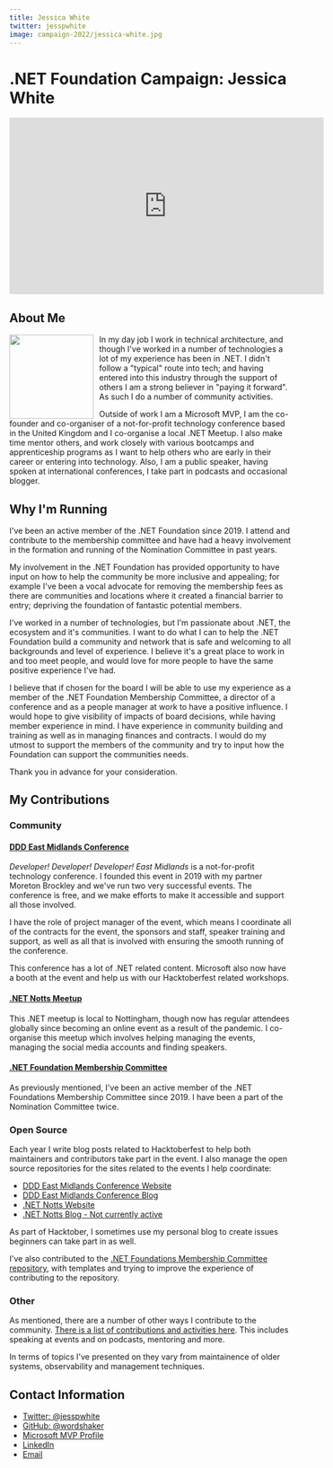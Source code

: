 ```yaml
---
title: Jessica White
twitter: jesspwhite
image: campaign-2022/jessica-white.jpg
---
```


# .NET Foundation Campaign: Jessica White

<iframe width="560" height="315" src="https://www.youtube.com/embed/Dt118QOFkGo" title="YouTube video player" frameborder="0" allow="accelerometer; autoplay; clipboard-write; encrypted-media; gyroscope; picture-in-picture" allowfullscreen></iframe>

## About Me

<img align="left" style="margin-right: 10px;" width="150" src="/about/election/campaign-2022/jessica-white.jpg">

In my day job I work in technical architecture, and though I've worked in a number of technologies a lot of my experience has been in .NET. I didn't follow a "typical" route into tech; and having entered into this industry through the support of others I am a strong believer in "paying it forward". As such I do a number of community activities.

Outside of work I am a Microsoft MVP, I am the co-founder and co-organiser of a not-for-profit technology conference based in the United Kingdom and I co-organise a local .NET Meetup. I also make time mentor others, and work closely with various bootcamps and apprenticeship programs as I want to help others who are early in their career or entering into technology. Also, I am a public speaker, having spoken at international conferences, I take part in podcasts and occasional blogger.

## Why I'm Running

I've been an active member of the .NET Foundation since 2019. I attend and contribute to the membership committee and have had a heavy involvement in the formation and running of the Nomination Committee in past years.

My involvement in the .NET Foundation has provided opportunity to have input on how to help the community be more inclusive and appealing; for example I've been a vocal advocate for removing the membership fees as there are communities and locations where it created a financial barrier to entry; depriving the foundation of fantastic potential members. 

I've worked in a number of technologies, but I'm passionate about .NET, the ecosystem and it's communities. I want to do what I can to help the .NET Foundation build a community and network that is safe and welcoming to all backgrounds and level of experience. I believe it's a great place to work in and too meet people, and would love for more people to have the same positive experience I've had.

I believe that if chosen for the board I will be able to use my experience as a member of the .NET Foundation Membership Committee, a director of a conference and as a people manager at work to have a positive influence. I would hope to give visibility of impacts of board decisions, while having member experience in mind. I have experience in community building and training as well as in managing finances and contracts. I would do my utmost to support the members of the community and try to input how the Foundation can support the communities needs.

Thank you in advance for your consideration.

## My Contributions

### **Community**

#### [DDD East Midlands Conference](https://www.dddeastmidlands.com/)

_Developer! Developer! Developer! East Midlands_ is a not-for-profit technology conference. I founded this event in 2019 with my partner Moreton Brockley and we've run two very successful events. The conference is free, and we make efforts to make it accessible and support all those involved.

I have the role of project manager of the event, which means I coordinate all of the contracts for the event, the sponsors and staff, speaker training and support, as well as all that is involved with ensuring the smooth running of the conference. 

This conference has a lot of .NET related content. Microsoft also now have a booth at the event and help us with our Hacktoberfest related workshops.

#### [.NET Notts Meetup](https://www.meetup.com/dotnetnotts/)
This .NET meetup is local to Nottingham, though now has regular attendees globally since becoming an online event as a result of the pandemic. I co-organise this meetup which involves helping managing the events, managing the social media accounts and finding speakers.

#### [.NET Foundation Membership Committee](https://dotnetfoundation.org/community/committees)
As previously mentioned, I've been an active member of the .NET Foundations Membership Committee since 2019. I have been a part of the Nomination Committee twice.

### **Open Source**
Each year I write blog posts related to Hacktoberfest to help both maintainers and contributors take part in the event. I also manage the open source repositories for the sites related to the events I help coordinate:

* [DDD East Midlands Conference Website](https://github.com/DDDEastMidlandsLimited/dddem-web)
* [DDD East Midlands Conference Blog](https://github.com/DDDEastMidlandsLimited/dddem-blog)
* [.NET Notts Website](https://github.com/dotnetnotts/dotnetnotts-web)
* [.NET Notts Blog - Not currently active](https://github.com/dotnetnotts/dotnetnotts-blog)

As part of Hacktober, I sometimes use my personal blog to create issues beginners can take part in as well.

I've also contributed to the [.NET Foundations Membership Committee repository](https://github.com/dotnet-foundation/wg-membership), with templates and trying to improve the experience of contributing to the repository.

### **Other**

As mentioned, there are a number of other ways I contribute to the community. [There is a list of contributions and activities here](https://jesswhite.co.uk/contributions/). This includes speaking at events and on podcasts, mentoring and more.

In terms of topics I've presented on they vary from maintainence of older systems, observability and management techniques.


## Contact Information

* [Twitter: @jesspwhite](https://twitter.com/jesspwhite)
* [GitHub: @wordshaker](https://github.com/wordshaker)
* [Microsoft MVP Profile](https://mvp.microsoft.com/en-us/PublicProfile/5003572)
* [LinkedIn](https://www.linkedin.com/in/jessica-white-67917883/)
* [Email](mailto:me@jesswhite.co.uk)
